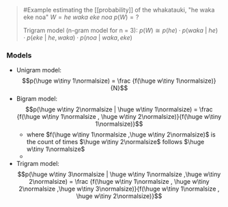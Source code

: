 >	#Example 
>	estimating the [[probability]] of the whakatauki, "he waka eke noa"
>	$W = he\ waka\ eke\ noa$
>	$p(W) = ?$
>	
>	Trigram model (n-gram model for n = 3):
>		$p(W) \cong p(he)\cdot p(waka\ |\ he)\cdot p(eke\ |\ he,waka)\cdot p(noa\ |\ waka,eke)$


### Models
- Unigram model: $$p(\huge w\tiny 1\normalsize) = \frac {f(\huge w\tiny 1\normalsize)}{N}$$
- Bigram model: $$p(\huge w\tiny 2\normalsize | \huge w\tiny 1\normalsize) = \frac {f(\huge w\tiny 1\normalsize , \huge w\tiny 2\normalsize)}{f(\huge w\tiny 1\normalsize)}$$
	- where $f(\huge w\tiny 1\normalsize ,\huge w\tiny 2\normalsize)$ is the count of times $\huge w\tiny 2\normalsize$  follows $\huge w\tiny 1\normalsize$
	-
- Trigram model: $$p(\huge w\tiny 3\normalsize | \huge w\tiny 1\normalsize ,\huge w\tiny 2\normalsize) = \frac {f(\huge w\tiny 1\normalsize , \huge w\tiny 2\normalsize ,\huge w\tiny 3\normalsize)}{f(\huge w\tiny 1\normalsize , \huge w\tiny 2\normalsize)}$$
